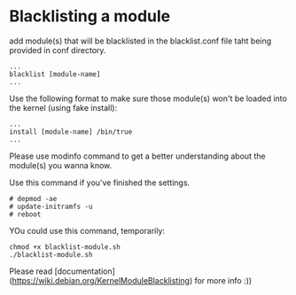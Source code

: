 # Blacklisting a module

add module(s) that will be blacklisted in the blacklist.conf file taht being provided in conf directory.

```
...
blacklist [module-name]
...
```
Use the following format to make sure those module(s) won't be loaded into 
the kernel (using fake install):

```
...
install [module-name] /bin/true
...
```

Please use modinfo command to get a better understanding about the module(s) you wanna know.

Use this command if you've finished the settings.

```
# depmod -ae
# update-initramfs -u
# reboot
```

YOu could use this command, temporarily:

```
chmod +x blacklist-module.sh
./blacklist-module.sh
```

Please read [documentation] 
(https://wiki.debian.org/KernelModuleBlacklisting) for more info  :))
